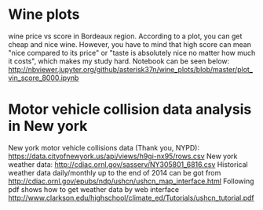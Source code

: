 # Wine plots
wine price vs score in Bordeaux region. According to a plot, you can get cheap and nice wine. However, you have to mind that high score can mean "nice compared to its price" or "taste is absolutely nice no matter how much it costs", which makes my study hard. Notebook can be seen below:
http://nbviewer.jupyter.org/github/asterisk37n/wine_plots/blob/master/plot_vin_score_8000.ipynb

# Motor vehicle collision data analysis in New york
New york motor vehicle collisions data (Thank you, NYPD): https://data.cityofnewyork.us/api/views/h9gi-nx95/rows.csv
New york weather data: http://cdiac.ornl.gov/sasserv/NY305801_6816.csv
Historical weather data daily/monthly up to the end of 2014 can be got from http://cdiac.ornl.gov/epubs/ndp/ushcn/ushcn_map_interface.html
Following pdf shows how to get weather data by web interface http://www.clarkson.edu/highschool/climate_ed/Tutorials/ushcn_tutorial.pdf
